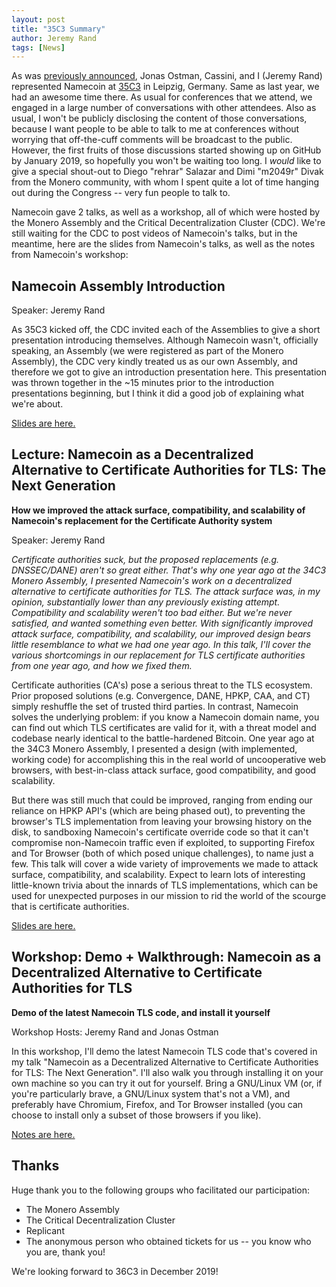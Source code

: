 ```yaml
---
layout: post
title: "35C3 Summary"
author: Jeremy Rand
tags: [News]
---
```


As was [previously announced]({{site.baseurl}}2018/12/22/35c3.html), Jonas Ostman, Cassini, and I (Jeremy Rand) represented Namecoin at [35C3](https://events.ccc.de/congress/2017/wiki/index.php/Main_Page) in Leipzig, Germany.  Same as last year, we had an awesome time there.  As usual for conferences that we attend, we engaged in a large number of conversations with other attendees.  Also as usual, I won't be publicly disclosing the content of those conversations, because I want people to be able to talk to me at conferences without worrying that off-the-cuff comments will be broadcast to the public.  However, the first fruits of those discussions started showing up on GitHub by January 2019, so hopefully you won't be waiting too long.  I *would* like to give a special shout-out to Diego "rehrar" Salazar and Dimi "m2049r" Divak from the Monero community, with whom I spent quite a lot of time hanging out during the Congress -- very fun people to talk to.

Namecoin gave 2 talks, as well as a workshop, all of which were hosted by the Monero Assembly and the Critical Decentralization Cluster (CDC).  We're still waiting for the CDC to post videos of Namecoin's talks, but in the meantime, here are the slides from Namecoin's talks, as well as the notes from Namecoin's workshop:

## Namecoin Assembly Introduction

Speaker: Jeremy Rand

As 35C3 kicked off, the CDC invited each of the Assemblies to give a short presentation introducing themselves.  Although Namecoin wasn't, officially speaking, an Assembly (we were registered as part of the Monero Assembly), the CDC very kindly treated us as our own Assembly, and therefore we got to give an introduction presentation here.  This presentation was thrown together in the ~15 minutes prior to the introduction presentations beginning, but I think it did a good job of explaining what we're about.

[Slides are here.]({{site.baseurl}}resources/presentations/35C3/Namecoin_Introduction_35C3_Monero_Assembly.pdf)

## Lecture: Namecoin as a Decentralized Alternative to Certificate Authorities for TLS: The Next Generation

**How we improved the attack surface, compatibility, and scalability of Namecoin's replacement for the Certificate Authority system**

Speaker: Jeremy Rand

*Certificate authorities suck, but the proposed replacements (e.g. DNSSEC/DANE) aren't so great either. That's why one year ago at the 34C3 Monero Assembly, I presented Namecoin's work on a decentralized alternative to certificate authorities for TLS. The attack surface was, in my opinion, substantially lower than any previously existing attempt. Compatibility and scalability weren't too bad either. But we're never satisfied, and wanted something even better. With significantly improved attack surface, compatibility, and scalability, our improved design bears little resemblance to what we had one year ago. In this talk, I'll cover the various shortcomings in our replacement for TLS certificate authorities from one year ago, and how we fixed them.*

Certificate authorities (CA's) pose a serious threat to the TLS ecosystem. Prior proposed solutions (e.g. Convergence, DANE, HPKP, CAA, and CT) simply reshuffle the set of trusted third parties. In contrast, Namecoin solves the underlying problem: if you know a Namecoin domain name, you can find out which TLS certificates are valid for it, with a threat model and codebase nearly identical to the battle-hardened Bitcoin. One year ago at the 34C3 Monero Assembly, I presented a design (with implemented, working code) for accomplishing this in the real world of uncooperative web browsers, with best-in-class attack surface, good compatibility, and good scalability.

But there was still much that could be improved, ranging from ending our reliance on HPKP API's (which are being phased out), to preventing the browser's TLS implementation from leaving your browsing history on the disk, to sandboxing Namecoin's certificate override code so that it can't compromise non-Namecoin traffic even if exploited, to supporting Firefox and Tor Browser (both of which posed unique challenges), to name just a few. This talk will cover a wide variety of improvements we made to attack surface, compatibility, and scalability. Expect to learn lots of interesting little-known trivia about the innards of TLS implementations, which can be used for unexpected purposes in our mission to rid the world of the scourge that is certificate authorities.

[Slides are here.]({{site.baseurl}}resources/presentations/35C3/Namecoin_Next-Gen_TLS_35C3_Monero_Assembly.pdf)

## Workshop: Demo + Walkthrough: Namecoin as a Decentralized Alternative to Certificate Authorities for TLS

**Demo of the latest Namecoin TLS code, and install it yourself**

Workshop Hosts: Jeremy Rand and Jonas Ostman

In this workshop, I'll demo the latest Namecoin TLS code that's covered in my talk "Namecoin as a Decentralized Alternative to Certificate Authorities for TLS: The Next Generation". I'll also walk you through installing it on your own machine so you can try it out for yourself. Bring a GNU/Linux VM (or, if you're particularly brave, a GNU/Linux system that's not a VM), and preferably have Chromium, Firefox, and Tor Browser installed (you can choose to install only a subset of those browsers if you like).

[Notes are here.]({{site.baseurl}}resources/presentations/35C3/tls-workshop/)

## Thanks

Huge thank you to the following groups who facilitated our participation:

* The Monero Assembly
* The Critical Decentralization Cluster
* Replicant
* The anonymous person who obtained tickets for us -- you know who you are, thank you!

We're looking forward to 36C3 in December 2019!
